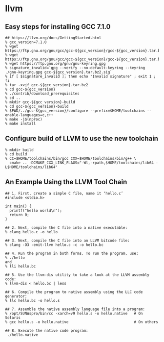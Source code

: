 llvm
====

## Easy steps for installing GCC 7.1.0

    ## https://llvm.org/docs/GettingStarted.html
    % gcc_version=7.1.0
    % wget https://ftp.gnu.org/gnu/gcc/gcc-${gcc_version}/gcc-${gcc_version}.tar.bz2
    % wget https://ftp.gnu.org/gnu/gcc/gcc-${gcc_version}/gcc-${gcc_version}.tar.bz2.sig
    % wget https://ftp.gnu.org/gnu/gnu-keyring.gpg
    % signature_invalid=`gpg --verify --no-default-keyring --keyring ./gnu-keyring.gpg gcc-${gcc_version}.tar.bz2.sig`
    % if [ $signature_invalid ]; then echo "Invalid signature" ; exit 1 ; fi
    % tar -xvjf gcc-${gcc_version}.tar.bz2
    % cd gcc-${gcc_version}
    % ./contrib/download_prerequisites
    % cd ..
    % mkdir gcc-${gcc_version}-build
    % cd gcc-${gcc_version}-build
    % $PWD/../gcc-${gcc_version}/configure --prefix=$HOME/toolchains --enable-languages=c,c++
    % make -j$(nproc)
    % make install

## Configure build of LLVM to use the new toolchain

    % mkdir build
    % cd build
    % CC=$HOME/toolchains/bin/gcc CXX=$HOME/toolchains/bin/g++ \
      cmake .. -DCMAKE_CXX_LINK_FLAGS="-Wl,-rpath,$HOME/toolchains/lib64 -L$HOME/toolchains/lib64"

## An Example Using the LLVM Tool Chain

    ## 1. First, create a simple C file, name it ‘hello.c’
    #include <stdio.h>

    int main() {
      printf("hello world\n");
      return 0;
    }

    ## 2. Next, compile the C file into a native executable:
    % clang hello.c -o hello

    ## 3. Next, compile the C file into an LLVM bitcode file:
    % clang -O3 -emit-llvm hello.c -c -o hello.bc

    ## 4. Run the program in both forms. To run the program, use:
    % ./hello
    and
    % lli hello.bc

    ## 5. Use the llvm-dis utility to take a look at the LLVM assembly code:
    % llvm-dis < hello.bc | less

    ## 6. Compile the program to native assembly using the LLC code generator:
    % llc hello.bc -o hello.s

    ## 7. Assemble the native assembly language file into a program:
    % /opt/SUNWspro/bin/cc -xarch=v9 hello.s -o hello.native   # On Solaris
    % gcc hello.s -o hello.native                              # On others

    ## 8. Execute the native code program:
     ./hello.native
